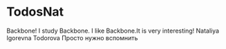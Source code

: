 # TodosNat
Backbone!
I study Backbone.
I like Backbone.It is very interesting!
Nataliya Igorevna Todorova
Просто нужно вспомнить
